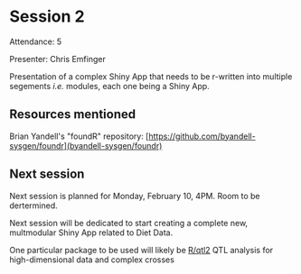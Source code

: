 # Session 2

Attendance: 5

Presenter: Chris Emfinger

Presentation of a complex Shiny App that needs to be r-written into multiple segements *i.e.* modules, each one being a Shiny App.

## Resources mentioned

Brian Yandell's "foundR" repository: [https://github.com/byandell-sysgen/foundr](byandell-sysgen/foundr)

## Next session

Next session is planned for Monday, February 10, 4PM. Room to be dertermined.

Next session will be dedicated to start creating a complete new, multmodular Shiny App related to Diet Data.

One particular package to be used will likely be [R/qtl2](https://kbroman.org/qtl2/) QTL analysis for high-dimensional data and complex crosses
